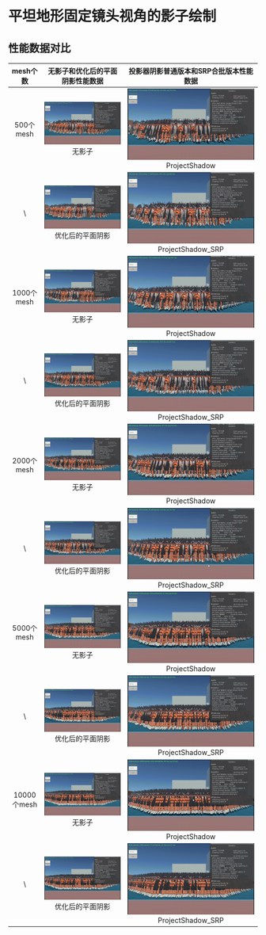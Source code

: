 ﻿# 平坦地形固定镜头视角的影子绘制

## 性能数据对比
|   mesh个数   |                                     无影子和优化后的平面阴影性能数据                                      |                                   投影器阴影普通版本和SRP合批版本性能数据                                   |
|:----------:|:-----------------------------------------------------------------------------------------:|:-----------------------------------------------------------------------------------------:|
|  500个mesh  |                   ![Nop_500.gif](Resources%2FNop%2FNop_500.gif)<br/>无影子                   |         ![PS_500.gif](Resources%2FProjectorShadow%2FPS_500.gif)<br/>ProjectShadow         |
|     \      |            ![Custom_500.gif](Resources%2FCustom%2FCustom_500.gif)<br/>优化后的平面阴影            |   ![PS_SRP_500.gif](Resources%2FProjectorShadow%2FPS_SRP_500.gif)<br/>ProjectShadow_SRP   |
| 1000个mesh  |                  ![Nop_1000.gif](Resources%2FNop%2FNop_1000.gif)<br/>无影子                  |        ![PS_1000.gif](Resources%2FProjectorShadow%2FPS_1000.gif)<br/>ProjectShadow        |
|     \      |           ![Custom_1000.gif](Resources%2FCustom%2FCustom_1000.gif)<br/>优化后的平面阴影           |  ![PS_SRP_1000.gif](Resources%2FProjectorShadow%2FPS_SRP_1000.gif)<br/>ProjectShadow_SRP  |
| 2000个mesh  |                  ![Nop_2000.gif](Resources%2FNop%2FNop_2000.gif)<br/>无影子                  |        ![PS_2000.gif](Resources%2FProjectorShadow%2FPS_2000.gif)<br/>ProjectShadow        |
|     \      |           ![Custom_2000.gif](Resources%2FCustom%2FCustom_2000.gif)<br/>优化后的平面阴影           |  ![PS_SRP_2000.gif](Resources%2FProjectorShadow%2FPS_SRP_2000.gif)<br/>ProjectShadow_SRP  |
| 5000个mesh  |                  ![Nop_5000.gif](Resources%2FNop%2FNop_5000.gif)<br/>无影子                  |        ![PS_5000.gif](Resources%2FProjectorShadow%2FPS_5000.gif)<br/>ProjectShadow        |
|     \      |           ![Custom_5000.gif](Resources%2FCustom%2FCustom_5000.gif)<br/>优化后的平面阴影           |  ![PS_SRP_5000.gif](Resources%2FProjectorShadow%2FPS_SRP_5000.gif)<br/>ProjectShadow_SRP  |
| 10000个mesh |                 ![Nop_10000.gif](Resources%2FNop%2FNop_10000.gif)<br/>无影子                 |       ![PS_10000.gif](Resources%2FProjectorShadow%2FPS_10000.gif)<br/>ProjectShadow       |
|     \      |          ![Custom_10000.gif](Resources%2FCustom%2FCustom_10000.gif)<br/>优化后的平面阴影          | ![PS_SRP_10000.gif](Resources%2FProjectorShadow%2FPS_SRP_10000.gif)<br/>ProjectShadow_SRP |